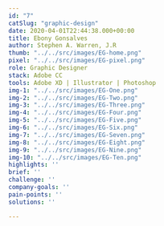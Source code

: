 ```yaml
---
id: "7"
catSlug: "graphic-design"
date: 2020-04-01T22:44:38.000+00:00
title: Ebony Gonsalves
author: Stephen A. Warren, J.R
thumb: "../../src/images/EG-home.png"
pixel: "../../src/images/EG-pixel.png"
role: Graphic Designer
stack: Adobe CC
tools: Adobe XD | Illustrator | Photoshop
img-1: "../../src/images/EG-One.png"
img-2: "../../src/images/EG-Two.png"
img-3: "../../src/images/EG-Three.png"
img-4: "../../src/images/EG-Four.png"
img-5: "../../src/images/EG-Five.png"
img-6: "../../src/images/EG-Six.png"
img-7: "../../src/images/EG-Seven.png"
img-8: "../../src/images/EG-Eight.png"
img-9: "../../src/images/EG-Nine.png"
img-10: "../../src/images/EG-Ten.png"
highlights: ''
brief: ''
challenge: ''
company-goals: ''
pain-points: ''
solutions: ''

---
```

